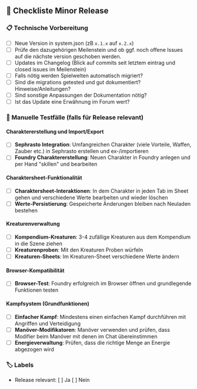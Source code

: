 ## 🧾 Checkliste Minor Release

### 📋 Technische Vorbereitung

-   [ ] Neue Version in system.json (zB `x.1.x` auf `x.2.x`)
-   [ ] Prüfe den dazugehörigen Meilenstein und ob ggf. noch offene Issues auf die nächste version geschoben werden.
-   [ ] Updates im Changelog (Blick auf commits seit letztem eintrag und closed issues im Meilenstein)
-   [ ] Falls nötig werden Spielwelten automatisch migriert?
-   [ ] Sind die migrations getested und gut dokumentiert? Hinweise/Anleitungen?
-   [ ] Sind sonstige Anpassungen der Dokumentation nötig?
-   [ ] Ist das Update eine Erwähnung im Forum wert?

### 🧪 Manuelle Testfälle (falls für Release relevant)

#### Charaktererstellung und Import/Export

-   [ ] **Sephrasto Integration**: Umfangreichen Charakter (viele Vorteile, Waffen, Zauber etc.) in Sephrasto erstellen und ex-/importieren
-   [ ] **Foundry Charaktererstellung**: Neuen Charakter in Foundry anlegen und per Hand "skillen" und bearbeiten

#### Charaktersheet-Funktionalität

-   [ ] **Charaktersheet-Interaktionen**: In dem Charakter in jeden Tab im Sheet gehen und verschiedene Werte bearbeiten und wieder löschen
-   [ ] **Werte-Persistierung**: Gespeicherte Änderungen bleiben nach Neuladen bestehen

#### Kreaturenverwaltung

-   [ ] **Kompendium-Kreaturen**: 3-4 zufällige Kreaturen aus dem Kompendium in die Szene ziehen
-   [ ] **Kreaturenproben**: Mit den Kreaturen Proben würfeln
-   [ ] **Kreaturen-Sheets**: Im Kreaturen-Sheet verschiedene Werte ändern

#### Browser-Kompatibilität

-   [ ] **Browser-Test**: Foundry erfolgreich im Browser öffnen und grundlegende Funktionen testen

#### Kampfsystem (Grundfunktionen)

-   [ ] **Einfacher Kampf**: Mindestens einen einfachen Kampf durchführen mit Angriffen und Verteidigung
-   [ ] **Manöver-Modifikatoren**: Manöver verwenden und prüfen, dass Modifier beim Manöver mit denen im Chat übereinstimmen
-   [ ] **Energieverwaltung**: Prüfen, dass die richtige Menge an Energie abgezogen wird

### 🏷️ Labels

-   Release relevant: [ ] Ja [ ] Nein
